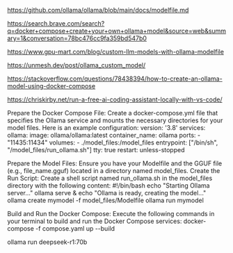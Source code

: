 https://github.com/ollama/ollama/blob/main/docs/modelfile.md

https://search.brave.com/search?q=docker+compose+create+your+own+ollama+model&source=web&summary=1&conversation=78bc476cc9fa359bd547b0

https://www.gpu-mart.com/blog/custom-llm-models-with-ollama-modelfile

https://unmesh.dev/post/ollama_custom_model/

https://stackoverflow.com/questions/78438394/how-to-create-an-ollama-model-using-docker-compose


https://chriskirby.net/run-a-free-ai-coding-assistant-locally-with-vs-code/

Prepare the Docker Compose File: Create a docker-compose.yml file that specifies the Ollama service and mounts the necessary directories for your model files. Here is an example configuration:
version: '3.8'
services:
  ollama:
    image: ollama/ollama:latest
    container_name: ollama
    ports:
      - "11435:11434"
    volumes:
      - ./model_files:/model_files
    entrypoint: ["/bin/sh", "/model_files/run_ollama.sh"]
    tty: true
    restart: unless-stopped

Prepare the Model Files: Ensure you have your Modelfile and the GGUF file (e.g., file_name.gguf) located in a directory named model_files.
Create the Run Script: Create a shell script named run_ollama.sh in the model_files directory with the following content:
#!/bin/bash
echo "Starting Ollama server..."
ollama serve &
echo "Ollama is ready, creating the model..."
ollama create mymodel -f model_files/Modelfile
ollama run mymodel

Build and Run the Docker Compose: Execute the following commands in your terminal to build and run the Docker Compose services:
docker-compose -f compose.yaml up --build

ollama run deepseek-r1:70b